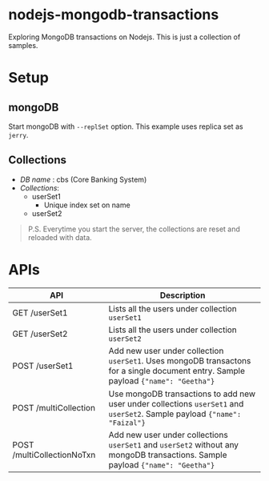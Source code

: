 # nodejs-mongodb-transactions
Exploring MongoDB transactions on Nodejs. This is just a collection of samples.

# Setup

## mongoDB

Start mongoDB with `--replSet` option. This example uses replica set as `jerry`.

## Collections
* *DB name* : cbs (Core Banking System)
* *Collections*:
  * userSet1
    * Unique index set on name
  * userSet2

> P.S. Everytime you start the server, the collections are reset and reloaded with data.

# APIs

| API | Description |
|---|---|
| GET /userSet1 | Lists all the users under collection `userSet1` |
| GET /userSet2 | Lists all the users under collection `userSet2` |
| POST /userSet1 | Add new user under collection `userSet1`. Uses mongoDB transactons for a single document entry. Sample payload `{"name": "Geetha"}` |
| POST /multiCollection | Use mongoDB transactions to add new user under collections `userSet1` and `userSet2`. Sample payload `{"name": "Faizal"}` |
| POST /multiCollectionNoTxn | Add new user under collections `userSet1` and `userSet2` without any mongoDB transactions. Sample payload `{"name": "Geetha"}` |

